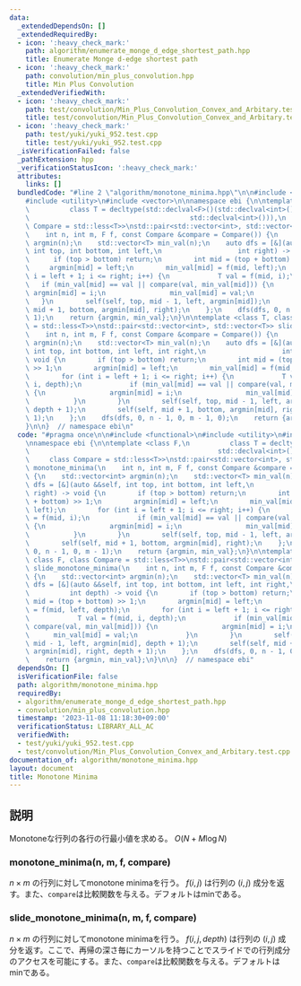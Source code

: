 ```yaml
---
data:
  _extendedDependsOn: []
  _extendedRequiredBy:
  - icon: ':heavy_check_mark:'
    path: algorithm/enumerate_monge_d_edge_shortest_path.hpp
    title: Enumerate Monge d-edge shortest path
  - icon: ':heavy_check_mark:'
    path: convolution/min_plus_convolution.hpp
    title: Min Plus Convolution
  _extendedVerifiedWith:
  - icon: ':heavy_check_mark:'
    path: test/convolution/Min_Plus_Convolution_Convex_and_Arbitary.test.cpp
    title: test/convolution/Min_Plus_Convolution_Convex_and_Arbitary.test.cpp
  - icon: ':heavy_check_mark:'
    path: test/yuki/yuki_952.test.cpp
    title: test/yuki/yuki_952.test.cpp
  _isVerificationFailed: false
  _pathExtension: hpp
  _verificationStatusIcon: ':heavy_check_mark:'
  attributes:
    links: []
  bundledCode: "#line 2 \"algorithm/monotone_minima.hpp\"\n\n#include <functional>\n\
    #include <utility>\n#include <vector>\n\nnamespace ebi {\n\ntemplate <class F,\n\
    \          class T = decltype(std::declval<F>()(std::declval<int>(),\n       \
    \                                        std::declval<int>())),\n          class\
    \ Compare = std::less<T>>\nstd::pair<std::vector<int>, std::vector<T>> monotone_minima(\n\
    \    int n, int m, F f, const Compare &compare = Compare()) {\n    std::vector<int>\
    \ argmin(n);\n    std::vector<T> min_val(n);\n    auto dfs = [&](auto &&self,\
    \ int top, int bottom, int left,\n                   int right) -> void {\n  \
    \      if (top > bottom) return;\n        int mid = (top + bottom) >> 1;\n   \
    \     argmin[mid] = left;\n        min_val[mid] = f(mid, left);\n        for (int\
    \ i = left + 1; i <= right; i++) {\n            T val = f(mid, i);\n         \
    \   if (min_val[mid] == val || compare(val, min_val[mid])) {\n               \
    \ argmin[mid] = i;\n                min_val[mid] = val;\n            }\n     \
    \   }\n        self(self, top, mid - 1, left, argmin[mid]);\n        self(self,\
    \ mid + 1, bottom, argmin[mid], right);\n    };\n    dfs(dfs, 0, n - 1, 0, m -\
    \ 1);\n    return {argmin, min_val};\n}\n\ntemplate <class T, class F, class Compare\
    \ = std::less<T>>\nstd::pair<std::vector<int>, std::vector<T>> slide_monotone_minima(\n\
    \    int n, int m, F f, const Compare &compare = Compare()) {\n    std::vector<int>\
    \ argmin(n);\n    std::vector<T> min_val(n);\n    auto dfs = [&](auto &&self,\
    \ int top, int bottom, int left, int right,\n                   int depth) ->\
    \ void {\n        if (top > bottom) return;\n        int mid = (top + bottom)\
    \ >> 1;\n        argmin[mid] = left;\n        min_val[mid] = f(mid, left, depth);\n\
    \        for (int i = left + 1; i <= right; i++) {\n            T val = f(mid,\
    \ i, depth);\n            if (min_val[mid] == val || compare(val, min_val[mid]))\
    \ {\n                argmin[mid] = i;\n                min_val[mid] = val;\n \
    \           }\n        }\n        self(self, top, mid - 1, left, argmin[mid],\
    \ depth + 1);\n        self(self, mid + 1, bottom, argmin[mid], right, depth +\
    \ 1);\n    };\n    dfs(dfs, 0, n - 1, 0, m - 1, 0);\n    return {argmin, min_val};\n\
    }\n\n}  // namespace ebi\n"
  code: "#pragma once\n\n#include <functional>\n#include <utility>\n#include <vector>\n\
    \nnamespace ebi {\n\ntemplate <class F,\n          class T = decltype(std::declval<F>()(std::declval<int>(),\n\
    \                                               std::declval<int>())),\n     \
    \     class Compare = std::less<T>>\nstd::pair<std::vector<int>, std::vector<T>>\
    \ monotone_minima(\n    int n, int m, F f, const Compare &compare = Compare())\
    \ {\n    std::vector<int> argmin(n);\n    std::vector<T> min_val(n);\n    auto\
    \ dfs = [&](auto &&self, int top, int bottom, int left,\n                   int\
    \ right) -> void {\n        if (top > bottom) return;\n        int mid = (top\
    \ + bottom) >> 1;\n        argmin[mid] = left;\n        min_val[mid] = f(mid,\
    \ left);\n        for (int i = left + 1; i <= right; i++) {\n            T val\
    \ = f(mid, i);\n            if (min_val[mid] == val || compare(val, min_val[mid]))\
    \ {\n                argmin[mid] = i;\n                min_val[mid] = val;\n \
    \           }\n        }\n        self(self, top, mid - 1, left, argmin[mid]);\n\
    \        self(self, mid + 1, bottom, argmin[mid], right);\n    };\n    dfs(dfs,\
    \ 0, n - 1, 0, m - 1);\n    return {argmin, min_val};\n}\n\ntemplate <class T,\
    \ class F, class Compare = std::less<T>>\nstd::pair<std::vector<int>, std::vector<T>>\
    \ slide_monotone_minima(\n    int n, int m, F f, const Compare &compare = Compare())\
    \ {\n    std::vector<int> argmin(n);\n    std::vector<T> min_val(n);\n    auto\
    \ dfs = [&](auto &&self, int top, int bottom, int left, int right,\n         \
    \          int depth) -> void {\n        if (top > bottom) return;\n        int\
    \ mid = (top + bottom) >> 1;\n        argmin[mid] = left;\n        min_val[mid]\
    \ = f(mid, left, depth);\n        for (int i = left + 1; i <= right; i++) {\n\
    \            T val = f(mid, i, depth);\n            if (min_val[mid] == val ||\
    \ compare(val, min_val[mid])) {\n                argmin[mid] = i;\n          \
    \      min_val[mid] = val;\n            }\n        }\n        self(self, top,\
    \ mid - 1, left, argmin[mid], depth + 1);\n        self(self, mid + 1, bottom,\
    \ argmin[mid], right, depth + 1);\n    };\n    dfs(dfs, 0, n - 1, 0, m - 1, 0);\n\
    \    return {argmin, min_val};\n}\n\n}  // namespace ebi"
  dependsOn: []
  isVerificationFile: false
  path: algorithm/monotone_minima.hpp
  requiredBy:
  - algorithm/enumerate_monge_d_edge_shortest_path.hpp
  - convolution/min_plus_convolution.hpp
  timestamp: '2023-11-08 11:18:30+09:00'
  verificationStatus: LIBRARY_ALL_AC
  verifiedWith:
  - test/yuki/yuki_952.test.cpp
  - test/convolution/Min_Plus_Convolution_Convex_and_Arbitary.test.cpp
documentation_of: algorithm/monotone_minima.hpp
layout: document
title: Monotone Minima
---
```


## 説明

Monotoneな行列の各行の行最小値を求める。 $O(N + M\log N)$

### monotone_minima(n, m, f, compare)

$n \times m$ の行列に対してmonotone minimaを行う。 $f(i, j)$ は行列の $(i, j)$ 成分を返す。また、`compare`は比較関数を与える。デフォルトはminである。

### slide_monotone_minima(n, m, f, compare)

$n \times m$ の行列に対してmonotone minimaを行う。 $f(i, j, depth)$ は行列の $(i, j)$ 成分を返す。ここで、再帰の深さ毎にカーソルを持つことでスライドでの行列成分のアクセスを可能にする。また、`compare`は比較関数を与える。デフォルトはminである。